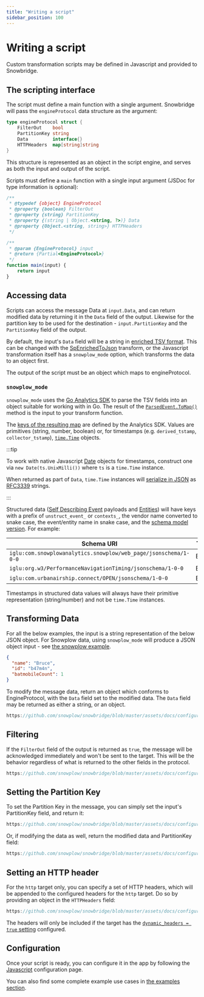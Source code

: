 ```yaml
---
title: "Writing a script"
sidebar_position: 100
---
```


# Writing a script

Custom transformation scripts may be defined in Javascript and provided to Snowbridge.

## The scripting interface

The script must define a main function with a single argument. Snowbridge will pass the `engineProtocol` data structure as the argument:


```go
type engineProtocol struct {
    FilterOut    bool
    PartitionKey string
    Data         interface{}
    HTTPHeaders  map[string]string
}
```

This structure is represented as an object in the script engine, and serves as both the input and output of the script.

Scripts must define a `main` function with a single input argument (JSDoc for type information is optional):

```js
/**
 * @typedef {object} EngineProtocol
 * @property {boolean} FilterOut
 * @property {string} PartitionKey
 * @property {(string | Object.<string, ?>)} Data
 * @property {Object.<string, string>} HTTPHeaders
 */

/**
 * @param {EngineProtocol} input
 * @return {Partial<EngineProtocol>}
 */
function main(input) {
    return input
}
```

## Accessing data

Scripts can access the message Data at `input.Data`, and can return modified data by returning it in the `Data` field of the output. Likewise for the partition key to be used for the destination - `input.PartitionKey` and the `PartitionKey` field of the output.

By default, the input's `Data` field will be a string in [enriched TSV format](/docs/fundamentals/canonical-event/understanding-the-enriched-tsv-format/index.md).
This can be changed with the [SpEnrichedToJson](/docs/destinations/forwarding-events/snowbridge/configuration/transformations/builtin/spEnrichedToJson.md) transform, or the Javascript transformation itself has a `snowplow_mode` option, which transforms the data to an object first.

The output of the script must be an object which maps to engineProtocol.

### `snowplow_mode`

`snowplow_mode` uses the [Go Analytics SDK](/docs/api-reference/analytics-sdk/analytics-sdk-go/index.md) to parse the TSV fields into an object suitable for working with in Go.
The result of the [`ParsedEvent.ToMap()`](https://pkg.go.dev/github.com/snowplow/snowplow-golang-analytics-sdk/analytics#ParsedEvent.ToMap) method is the input to your transform function.

The [keys of the resulting map](https://github.com/snowplow/snowplow-golang-analytics-sdk/blob/a3430fbe576483d615b713120cfb5e443897d572/analytics/mappings.go#L153) are defined by the Analytics SDK.
Values are primitives (string, number, boolean) or, for timestamps (e.g. `derived_tstamp`, `collector_tstamp`), [`time.Time`](https://pkg.go.dev/time#Time) objects.

:::tip

To work with native Javascript [Date](https://developer.mozilla.org/en-US/docs/Web/JavaScript/Reference/Global_Objects/Date) objects for timestamps, construct one via `new Date(ts.UnixMilli())` where `ts` is a `time.Time` instance.

When returned as part of `Data`, `time.Time` instances will [serialize in JSON](https://pkg.go.dev/time#Time.MarshalJSON) as [RFC3339](https://www.rfc-editor.org/rfc/rfc3339.html) strings.

:::

Structured data ([Self Describing Event](/docs/fundamentals/events/index.md#self-describing-events) payloads and [Entities](/docs/fundamentals/entities/index.md)) will have keys with a prefix of `unstruct_event_` or `contexts_`, the vendor name converted to snake case, the event/entity name in snake case, and the [schema model version](/docs/api-reference/iglu/common-architecture/schemaver/index.md). For example:

| **Schema URI** | **Type** | **Key** |
| --- | --- | --- |
| `iglu:com.snowplowanalytics.snowplow/web_page/jsonschema/1-0-0` | Entity | `contexts_com_snowplowanalytics_snowplow_web_page_1` |
| `iglu:org.w3/PerformanceNavigationTiming/jsonschema/1-0-0` | Entity | `contexts_org_w3_performance_navigation_timing_1` |
| `iglu:com.urbanairship.connect/OPEN/jsonschema/1-0-0` | Event | `unstruct_event_com_urbanairship_connect_open_1` |

Timestamps in structured data values will always have their primitive representation (string/number) and not be `time.Time` instances.

## Transforming Data

For all the below examples, the input is a string representation of the below JSON object. For Snowplow data, using `snowplow_mode` will produce a JSON object input - see [the snowplow example](../examples/snowplow/index.md).

```json
{
  "name": "Bruce",
  "id": "b47m4n",
  "batmobileCount": 1
}
```

To modify the message data, return an object which conforms to EngineProtocol, with the `Data` field set to the modified data. The `Data` field may be returned as either a string, or an object.

```js reference
https://github.com/snowplow/snowbridge/blob/master/assets/docs/configuration/transformations/custom-scripts/create-a-script-modify-example.js
```

## Filtering

If the `FilterOut` field of the output is returned as `true`, the message will be acknowledged immediately and won't be sent to the target. This will be the behavior regardless of what is returned to the other fields in the protocol.

```js reference
https://github.com/snowplow/snowbridge/blob/master/assets/docs/configuration/transformations/custom-scripts/create-a-script-filter-example.js
```

## Setting the Partition Key

To set the Partition Key in the message, you can simply set the input's PartitionKey field, and return it:

```js reference
https://github.com/snowplow/snowbridge/blob/master/assets/docs/configuration/transformations/custom-scripts/create-a-script-setpk-example.js
```

Or, if modifying the data as well, return the modified data and PartitionKey field:

```js reference
https://github.com/snowplow/snowbridge/blob/master/assets/docs/configuration/transformations/custom-scripts/create-a-script-setpk-modify-example.js
```

## Setting an HTTP header

For the `http` target only, you can specify a set of HTTP headers, which will be appended to the configured headers for the `http` target. Do so by providing an object in the `HTTPHeaders` field:

```js reference
https://github.com/snowplow/snowbridge/blob/master/assets/docs/configuration/transformations/custom-scripts/create-a-script-header-example.js
```

The headers will only be included if the target has the [`dynamic_headers = true` setting](/docs/destinations/forwarding-events/snowbridge/configuration/targets/http/index.md#configuration-options) configured.

## Configuration

Once your script is ready, you can configure it in the app by following the [Javascript](/docs/destinations/forwarding-events/snowbridge/configuration/transformations/custom-scripts/javascript-configuration/index.md) configuration page.

You can also find some complete example use cases in [the examples section](/docs/destinations/forwarding-events/snowbridge/configuration/transformations/custom-scripts/examples/index.md).
